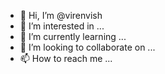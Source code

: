 - 👋 Hi, I’m @virenvish
- 👀 I’m interested in ...
- 🌱 I’m currently learning ...
- 💞️ I’m looking to collaborate on ...
- 📫 How to reach me ...

<!---
virenvish/virenvish is a ✨ special ✨ repository because its `README.md` (this file) appears on your GitHub profile.
You can click the Preview link to take a look at your changes.
--->
